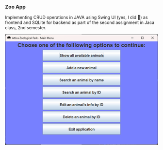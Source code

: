 ### Zoo App
Implementing CRUD operations in JAVA using Swing UI (yes, I did 🤡) as frontend and SQLite for backend as part of the second assignment in Jaca class, 2nd semester.

 ![ Alt Text](https://github.com/vagman/java2024/blob/master/menu.png)
